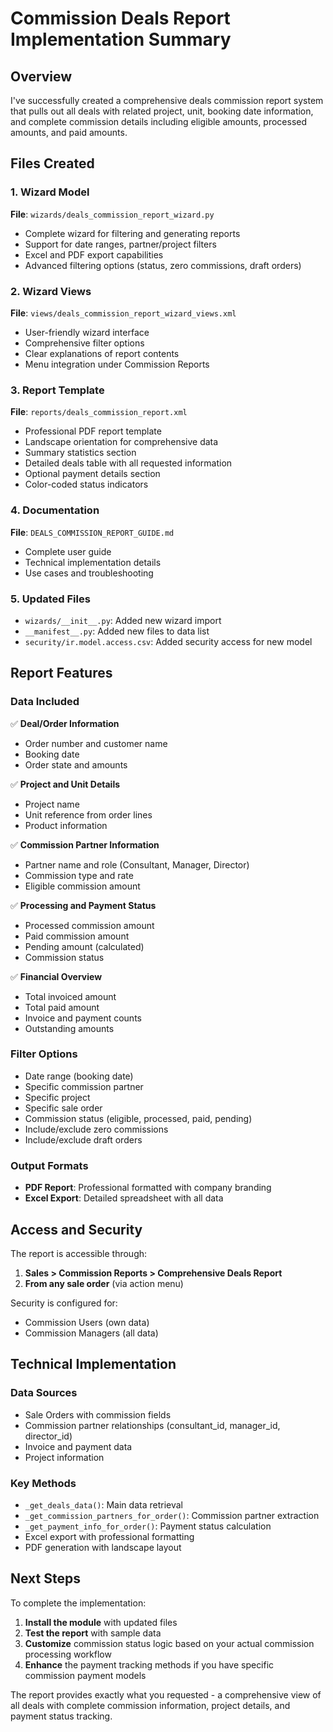# Commission Deals Report Implementation Summary

## Overview

I've successfully created a comprehensive deals commission report system that pulls out all deals with related project, unit, booking date information, and complete commission details including eligible amounts, processed amounts, and paid amounts.

## Files Created

### 1. Wizard Model
**File**: `wizards/deals_commission_report_wizard.py`
- Complete wizard for filtering and generating reports
- Support for date ranges, partner/project filters
- Excel and PDF export capabilities
- Advanced filtering options (status, zero commissions, draft orders)

### 2. Wizard Views
**File**: `views/deals_commission_report_wizard_views.xml`
- User-friendly wizard interface
- Comprehensive filter options
- Clear explanations of report contents
- Menu integration under Commission Reports

### 3. Report Template
**File**: `reports/deals_commission_report.xml`
- Professional PDF report template
- Landscape orientation for comprehensive data
- Summary statistics section
- Detailed deals table with all requested information
- Optional payment details section
- Color-coded status indicators

### 4. Documentation
**File**: `DEALS_COMMISSION_REPORT_GUIDE.md`
- Complete user guide
- Technical implementation details
- Use cases and troubleshooting

### 5. Updated Files
- `wizards/__init__.py`: Added new wizard import
- `__manifest__.py`: Added new files to data list
- `security/ir.model.access.csv`: Added security access for new model

## Report Features

### Data Included
✅ **Deal/Order Information**
- Order number and customer name
- Booking date
- Order state and amounts

✅ **Project and Unit Details**
- Project name
- Unit reference from order lines
- Product information

✅ **Commission Partner Information**
- Partner name and role (Consultant, Manager, Director)
- Commission type and rate
- Eligible commission amount

✅ **Processing and Payment Status**
- Processed commission amount
- Paid commission amount
- Pending amount (calculated)
- Commission status

✅ **Financial Overview**
- Total invoiced amount
- Total paid amount
- Invoice and payment counts
- Outstanding amounts

### Filter Options
- Date range (booking date)
- Specific commission partner
- Specific project
- Specific sale order
- Commission status (eligible, processed, paid, pending)
- Include/exclude zero commissions
- Include/exclude draft orders

### Output Formats
- **PDF Report**: Professional formatted with company branding
- **Excel Export**: Detailed spreadsheet with all data

## Access and Security

The report is accessible through:
1. **Sales > Commission Reports > Comprehensive Deals Report**
2. **From any sale order** (via action menu)

Security is configured for:
- Commission Users (own data)
- Commission Managers (all data)

## Technical Implementation

### Data Sources
- Sale Orders with commission fields
- Commission partner relationships (consultant_id, manager_id, director_id)
- Invoice and payment data
- Project information

### Key Methods
- `_get_deals_data()`: Main data retrieval
- `_get_commission_partners_for_order()`: Commission partner extraction
- `_get_payment_info_for_order()`: Payment status calculation
- Excel export with professional formatting
- PDF generation with landscape layout

## Next Steps

To complete the implementation:

1. **Install the module** with updated files
2. **Test the report** with sample data
3. **Customize** commission status logic based on your actual commission processing workflow
4. **Enhance** the payment tracking methods if you have specific commission payment models

The report provides exactly what you requested - a comprehensive view of all deals with complete commission information, project details, and payment status tracking.
